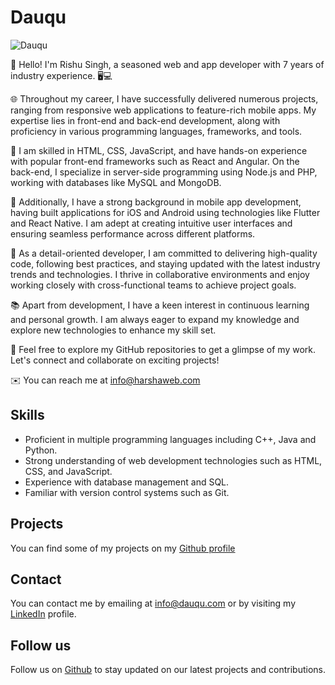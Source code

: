 # Dauqu

![Dauqu](https://img.shields.io/badge/Dauqu-blue)

👋 Hello! I'm Rishu Singh, a seasoned web and app developer with 7 years of industry experience. 🖥️💻

🌐 Throughout my career, I have successfully delivered numerous projects, ranging from responsive web applications to feature-rich mobile apps. My expertise lies in front-end and back-end development, along with proficiency in various programming languages, frameworks, and tools.

🔨 I am skilled in HTML, CSS, JavaScript, and have hands-on experience with popular front-end frameworks such as React and Angular. On the back-end, I specialize in server-side programming using Node.js and PHP, working with databases like MySQL and MongoDB.

📱 Additionally, I have a strong background in mobile app development, having built applications for iOS and Android using technologies like Flutter and React Native. I am adept at creating intuitive user interfaces and ensuring seamless performance across different platforms.

🚀 As a detail-oriented developer, I am committed to delivering high-quality code, following best practices, and staying updated with the latest industry trends and technologies. I thrive in collaborative environments and enjoy working closely with cross-functional teams to achieve project goals.

📚 Apart from development, I have a keen interest in continuous learning and personal growth. I am always eager to expand my knowledge and explore new technologies to enhance my skill set.

🌟 Feel free to explore my GitHub repositories to get a glimpse of my work. Let's connect and collaborate on exciting projects!

✉️ You can reach me at info@harshaweb.com


## Skills
- Proficient in multiple programming languages including C++, Java and Python.
- Strong understanding of web development technologies such as HTML, CSS, and JavaScript.
- Experience with database management and SQL.
- Familiar with version control systems such as Git.

## Projects
You can find some of my projects on my [Github profile](https://github.com/dauqu) 

## Contact
You can contact me by emailing at [info@dauqu.com](info@dauqu.com) or by visiting my [LinkedIn](https://www.linkedin.com/in/harsh-singh-7a89791a9/) profile.

## Follow us
Follow us on [Github](https://github.com/dauqu) to stay updated on our latest projects and contributions.
